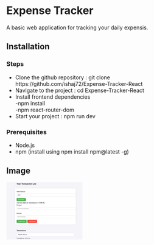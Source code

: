 # Expense Tracker
A basic web application for tracking your daily expensis.

## Installation

### Steps
<ul>
<li>Clone the github repository : git clone https://github.com/ishaj72/Expense-Tracker-React</li>
<li>Navigate to the project : cd Expense-Tracker-React</li>
<li>Install frontend dependencies <br/> -npm install  <br/> -npm react-router-dom </li>
<li>Start your project : npm run dev</li>
</ul>

### Prerequisites
- Node.js
- npm (install using npm install npm@latest -g)

## Image
<img src="src\assets\expenseTracker.png" alt="addtrains" width="200" height="150">
